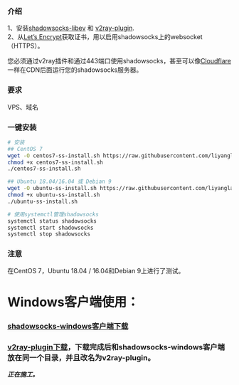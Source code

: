 ### 介绍

1、安装[shadowsocks-libev](https://github.com/shadowsocks/shadowsocks-libev) 和 [v2ray-plugin](https://github.com/shadowsocks/v2ray-plugin).  
2、从[Let’s Encrypt](https://letsencrypt.org)获取证书，用以启用shadowsocks上的websocket（HTTPS）。

您必须通过v2ray插件和通过443端口使用shadowsocks，甚至可以像[Cloudflare](https://www.cloudflare.com/)一样在CDN后面运行您的shadowsocks服务器。

### 要求

VPS、域名


### 一键安装
```bash
# 安装
## CentOS 7
wget -O centos7-ss-install.sh https://raw.githubusercontent.com/liyanglan/ss-v2ray-plugin/master/centos7-ss-install.sh
chmod +x centos7-ss-install.sh
./centos7-ss-install.sh

## Ubuntu 18.04/16.04 或 Debian 9
wget -O ubuntu-ss-install.sh https://raw.githubusercontent.com/liyanglan/ss-v2ray-plugin/master/ubuntu-ss-install.sh
chmod +x ubuntu-ss-install.sh
./ubuntu-ss-install.sh

# 使用systemctl管理shadowsocks
systemctl status shadowsocks
systemctl start shadowsocks
systemctl stop shadowsocks
```
### 注意
在CentOS 7，Ubuntu 18.04 / 16.04和Debian 9上进行了测试。

# Windows客户端使用：

### [shadowsocks-windows客户端下载](https://github.com/shadowsocks/shadowsocks-windows/releases)

### [v2ray-plugin下载](https://github.com/shadowsocks/v2ray-plugin/releases)，下载完成后和shadowsocks-windows客户端放在同一个目录，并且改名为v2ray-plugin。


***正在施工。***

